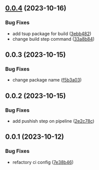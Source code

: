 

## [0.0.4](https://github.com/2kas-dev/resultjs/compare/0.0.3...0.0.4) (2023-10-16)


### Bug Fixes

* add tsup package for build ([3ebb482](https://github.com/2kas-dev/resultjs/commit/3ebb482c83ea7248ff3a690278de503c4c19139f))
* change build step command ([33a8b84](https://github.com/2kas-dev/resultjs/commit/33a8b84dcf6acab1d80f0d256e8a5b9ef76175e0))

## 0.0.3 (2023-10-15)


### Bug Fixes

* change package name ([f5b3a03](https://github.com/2kas-dev/resultjs/commit/f5b3a034f772669aa3facfe337474e676cef4653))

## 0.0.2 (2023-10-15)


### Bug Fixes

* add pushish step on pipeline ([2e2c78c](https://github.com/2kas-dev/resultjs/commit/2e2c78c0d6ce276d2d8a67e858901b895802f5f8))

## 0.0.1 (2023-10-12)


### Bug Fixes

* refactory ci config ([7e38b46](https://github.com/2kas-dev/resultjs/commit/7e38b463135915c5e37ba5ffdbb52c7df293b19c))